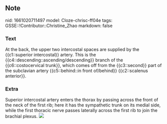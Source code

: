 ## Note
nid: 1661020711497
model: Cloze-chrisc-ff04e
tags: GSSE::!Contributor::Christine_Zhao
markdown: false

### Text
<div>
  <div>
    <div>
      At the back, the upper two intercostal spaces are supplied by
      the {{c1::superior intercostal}} artery. This is the
      {{c4::descending::ascending/descending}} branch of the
      {{c6::costocervical trunk}}, which comes off from the
      {{c3::second}} part of the subclavian artery {{c5::behind::in
      front of/behind}} {{c2::scalenus anterior}}.
    </div>
  </div>
</div>

### Extra
<div>
  <div>
    <div>
      <div>
        <div>Superior intercostal artery enters the thorax by
        passing across the front of the neck of the first rib; here
        it has the sympathetic trunk on its medial side, while the
        first thoracic nerve passes laterally across the first rib
        to join the brachial plexus. <img src= 
        "paste-cd71dd3ede864631c4a94395f62d7f0d7852b067.jpg"></div>
      </div>
    </div>
  </div>
</div>
